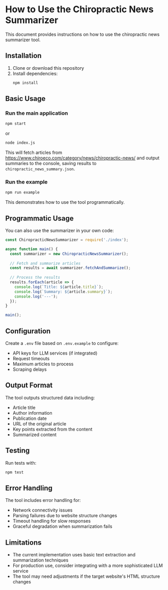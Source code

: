 # How to Use the Chiropractic News Summarizer

This document provides instructions on how to use the chiropractic news summarizer tool.

## Installation

1. Clone or download this repository
2. Install dependencies:
   ```bash
   npm install
   ```

## Basic Usage

### Run the main application
```bash
npm start
```
or
```bash
node index.js
```

This will fetch articles from https://www.chiroeco.com/category/news/chiropractic-news/ and output summaries to the console, saving results to `chiropractic_news_summary.json`.

### Run the example
```bash
npm run example
```

This demonstrates how to use the tool programmatically.

## Programmatic Usage

You can also use the summarizer in your own code:

```javascript
const ChiropracticNewsSummarizer = require('./index');

async function main() {
  const summarizer = new ChiropracticNewsSummarizer();
  
  // Fetch and summarize articles
  const results = await summarizer.fetchAndSummarize();
  
  // Process the results
  results.forEach(article => {
    console.log(`Title: ${article.title}`);
    console.log(`Summary: ${article.summary}`);
    console.log('---');
  });
}

main();
```

## Configuration

Create a `.env` file based on `.env.example` to configure:
- API keys for LLM services (if integrated)
- Request timeouts
- Maximum articles to process
- Scraping delays

## Output Format

The tool outputs structured data including:
- Article title
- Author information
- Publication date
- URL of the original article
- Key points extracted from the content
- Summarized content

## Testing

Run tests with:
```bash
npm test
```

## Error Handling

The tool includes error handling for:
- Network connectivity issues
- Parsing failures due to website structure changes
- Timeout handling for slow responses
- Graceful degradation when summarization fails

## Limitations

- The current implementation uses basic text extraction and summarization techniques
- For production use, consider integrating with a more sophisticated LLM service
- The tool may need adjustments if the target website's HTML structure changes
